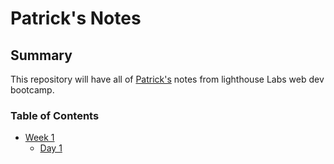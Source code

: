 # Patrick's Notes

## Summary
This repository will have all of [Patrick's](https://https://github.com/pmitchener) notes from lighthouse Labs web dev bootcamp.

### Table of Contents
* [Week 1](/Week_1)
  * [Day 1](/Week_1/Day_1)